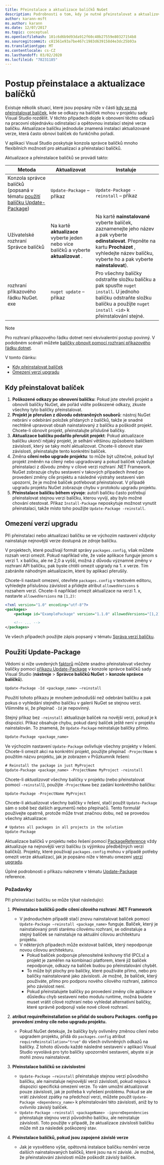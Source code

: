 ```yaml
---
title: Přeinstalace a aktualizace balíčků NuGet
description: Podrobnosti o tom, kdy je nutné přeinstalovat a aktualizovat balíčky, stejně jako v případě nefunkčních odkazů na balíčky v aplikaci Visual Studio.
author: karann-msft
ms.author: karann
ms.date: 12/07/2017
ms.topic: conceptual
ms.openlocfilehash: 101c6d6b9d93da912f60c40b27559e80327154b8
ms.sourcegitcommit: c81561e93a7be467c1983d639158d4e3dc25b93a
ms.translationtype: MT
ms.contentlocale: cs-CZ
ms.lasthandoff: 03/02/2020
ms.locfileid: "78231185"
---
```

# <a name="how-to-reinstall-and-update-packages"></a>Postup přeinstalace a aktualizace balíčků

Existuje několik situací, které jsou popsány níže v části [kdy se má přeinstalovat balíček](#when-to-reinstall-a-package), kde se odkazy na balíček mohou v projektu sady Visual Studio rozdělit. V těchto případech dojde k obnovení těchto odkazů na pracovní objednávku odinstalací a opětovnou instalací stejné verze balíčku. Aktualizace balíčku jednoduše znamená instalaci aktualizované verze, která často obnoví balíček do funkčního pořadí.

V aplikaci Visual Studio poskytuje konzola správce balíčků mnoho flexibilních možností pro aktualizaci a přeinstalaci balíčků.

Aktualizace a přeinstalace balíčků se provádí takto:

| Metoda | Aktualizovat | Instaluje |
| --- | --- | --- |
| Konzola správce balíčků (popsaná v tématu [použití balíčku Update-Package](#using-update-package)) | `Update-Package` – příkaz | `Update-Package -reinstall` – příkaz |
| Uživatelské rozhraní Správce balíčků | Na kartě **aktualizace** vyberte jeden nebo více balíčků a vyberte **aktualizovat** . | Na kartě **nainstalované** vyberte balíček, zaznamenejte jeho název a pak vyberte **odinstalovat**. Přepněte na kartu **Procházet** , vyhledejte název balíčku, vyberte ho a pak vyberte **nainstalovat**). |
| rozhraní příkazového řádku NuGet. exe | `nuget update` – příkaz | Pro všechny balíčky odstraňte složku balíčku a pak spusťte `nuget install`. U jednoho balíčku odstraňte složku balíčku a použijte `nuget install <id>` k přeinstalování stejné. |

> [!NOTE]
> Pro rozhraní příkazového řádku dotnet není ekvivalentní postup povinný. V podobném scénáři můžete [balíčky obnovit pomocí rozhraní příkazového řádku dotnet](package-restore.md#restore-using-the-dotnet-cli).

V tomto článku:

- [Kdy přeinstalovat balíček](#when-to-reinstall-a-package)
- [Omezení verzí upgradu](#constraining-upgrade-versions)

## <a name="when-to-reinstall-a-package"></a>Kdy přeinstalovat balíček

1. **Poškozené odkazy po obnovení balíčku**: Pokud jste otevřeli projekt a obnovili balíčky NuGet, ale pořád vidíte poškozené odkazy, zkuste všechny tyto balíčky přeinstalovat.
1. **Projekt je přerušen z důvodu odstraněných souborů**: nástroj NuGet nebrání v odebírání položek přidaných z balíčků, takže je snadné nechtěně upravovat obsah nainstalovaný z balíčku a poškodit projekt. Chcete-li obnovit projekt, přeinstalujte příslušné balíčky.
1. **Aktualizace balíčku podařilo přerušit projekt**: Pokud aktualizace balíčku ukončí nějaký projekt, je selhání většinou způsobeno balíčkem závislostí, který se taky mohl aktualizovat. Chcete-li obnovit stav závislosti, přeinstalujte tento konkrétní balíček.
1. Změna **cílení nebo upgrade projektu**: to může být užitečné, pokud byl projekt změněn na cílený nebo upgradovaný a pokud balíček vyžaduje přeinstalaci z důvodu změny v cílové verzi rozhraní .NET Framework. NuGet zobrazuje chybu sestavení v takových případech ihned po provedení změny cíle projektu a následné výstrahy sestavení vám upozorní, že je možné balíček potřebovat přeinstalovat. V případě upgradu projektu NuGet zobrazuje chybu v protokolu upgradu projektu.
1. **Přeinstalace balíčku během vývoje**: autoři balíčku často potřebují přeinstalovat stejnou verzi balíčku, kterou vyvíjí, aby bylo možné chování otestovat. Příkaz `Install-Package` neposkytuje možnost vynutit přeinstalaci, takže místo toho použijte `Update-Package -reinstall`.

## <a name="constraining-upgrade-versions"></a>Omezení verzí upgradu

Při přeinstalaci nebo aktualizaci balíčku se ve výchozím nastavení *vždycky* nainstaluje nejnovější verze dostupná ze zdroje balíčku.

V projektech, které používají formát správy `packages.config`, však můžete rozsah verzí omezit. Pokud například víte, že vaše aplikace funguje jenom s verzí 1. x balíčku, ale ne 2,0 a vyšší, možná z důvodu významné změny v rozhraní API balíčku, pak byste chtěli omezit upgrady na 1. x verze. Tím zabráníte náhodným aktualizacím, které by aplikaci přerušily.

Chcete-li nastavit omezení, otevřete `packages.config` v textovém editoru, vyhledejte příslušnou závislost a přidejte atribut `allowedVersions` s rozsahem verzí. Chcete-li například omezit aktualizace na verzi 1. x, nastavte `allowedVersions` na `[1,2)`:

```xml
<?xml version="1.0" encoding="utf-8"?>
<packages>
    <package id="ExamplePackage" version="1.1.0" allowedVersions="[1,2)" />

    <!-- ... -->
</packages>
```

Ve všech případech použijte zápis popsaný v tématu [Správa verzí balíčku](../concepts/package-versioning.md#version-ranges).

## <a name="using-update-package"></a>Použití Update-Package

Vědomi si níže uvedených [faktorů](#considerations) můžete snadno přeinstalovat všechny balíčky pomocí [příkazu Update-Package](../reference/ps-reference/ps-ref-update-package.md) v konzole správce balíčků sady Visual Studio (**nástroje** > **Správce balíčků NuGet** > **konzole správce balíčků**).

```ps
Update-Package -Id <package_name> –reinstall
```

Použití tohoto příkazu je mnohem jednodušší než odebrání balíčku a pak pokus o vyhledání stejného balíčku v galerii NuGet se stejnou verzí. Všimněte si, že přepínač `-Id` je nepovinný.

Stejný příkaz bez `-reinstall` aktualizuje balíček na novější verzi, pokud je k dispozici. Příkaz obsahuje chybu, pokud daný balíček ještě není v projektu nainstalován. To znamená, že `Update-Package` neinstaluje balíčky přímo.

```ps
Update-Package <package_name>
```

Ve výchozím nastavení `Update-Package` ovlivňuje všechny projekty v řešení. Chcete-li omezit akci na konkrétní projekt, použijte přepínač `-ProjectName` s použitím názvu projektu, jak je zobrazen v Průzkumník řešení:

```ps
# Reinstall the package in just MyProject
Update-Package <package_name> -ProjectName MyProject -reinstall
```

Chcete-li *aktualizovat* všechny balíčky v projektu (nebo přeinstalovat pomocí `-reinstall`), použijte `-ProjectName` bez zadání konkrétního balíčku:

```ps
Update-Package -ProjectName MyProject
```

Chcete-li aktualizovat všechny balíčky v řešení, stačí použít `Update-Package` sám o sobě bez dalších argumentů nebo přepínačů. Tento formulář používejte opatrně, protože může trvat značnou dobu, než se provedou všechny aktualizace:

```ps
# Updates all packages in all projects in the solution
Update-Package 
```

Aktualizace balíčků v projektu nebo řešení pomocí [PackageReference](../Consume-Packages/Package-References-in-Project-Files.md) vždy aktualizuje na nejnovější verzi balíčku (s výjimkou předběžných verzí balíčků). Projekty, které používají `packages.config` mohou v případě potřeby omezit verze aktualizací, jak je popsáno níže v tématu omezení [verzí upgradu](#constraining-upgrade-versions).

Úplné podrobnosti o příkazu naleznete v tématu [Update-Package](../reference/ps-reference/ps-ref-update-package.md) reference.

### <a name="considerations"></a>Požadavky

Při přeinstalaci balíčku se může týkat následující:

1. **Přeinstalace balíčků podle cílení cílového rozhraní .NET Framework**
    - V jednoduchém případě stačí znovu nainstalovat balíček pomocí `Update-Package –reinstall <package_name>` funguje. Balíček, který je nainstalovaný proti starému cílovému rozhraní, se odinstaluje a stejný balíček se nainstaluje na aktuální cílovou architekturu projektu.
    - V některých případech může existovat balíček, který nepodporuje novou cílovou architekturu.
        - Pokud balíček podporuje přenositelné knihovny tříd (PCLs) a projekt je zaměřen na kombinaci platforem, které již balíček nepodporuje, odkazy na balíček budou po přeinstalování chybět.
        - To může být plochy pro balíčky, které používáte přímo, nebo pro balíčky nainstalované jako závislosti. Je možné, že balíček, který používáte, přímo pro podporu nového cílového rozhraní, zatímco jeho závislost není.
        - Pokud přeinstalujete balíčky po provedení změny cíle aplikace v důsledku chyb sestavení nebo modulu runtime, možná budete muset vrátit cílové rozhraní nebo vyhledat alternativní balíčky, které správně podporují vaše nové cílové rozhraní.

1. **atribut requireReinstallation se přidal do souboru Packages. config po provedení změny cíle nebo upgradu projektu.**
    - Pokud NuGet detekuje, že balíčky byly ovlivněny změnou cílení nebo upgradem projektu, přidá do `packages.config` atribut `requireReinstallation="true"` do všech ovlivněných odkazů na balíčky. Z tohoto důvodu každé následné sestavení v aplikaci Visual Studio vyvolává pro tyto balíčky upozornění sestavení, abyste si je mohli znovu nainstalovat.

1. **Přeinstalace balíčků se závislostmi**
    - `Update-Package –reinstall` přeinstaluje stejnou verzi původního balíčku, ale nainstaluje nejnovější verzi závislostí, pokud nejsou k dispozici specifická omezení verze. To vám umožní aktualizovat pouze závislosti, jak je potřeba k vyřešení problému. Pokud se ale vrátí závislost zpátky na předchozí verzi, můžete použít `Update-Package <dependency_name>` k přeinstalování této závislosti, aniž by to ovlivnilo závislý balíček.
    - `Update-Package –reinstall <packageName> -ignoreDependencies` přeinstaluje stejnou verzi původního balíčku, ale neinstaluje závislosti. Toto použijte v případě, že aktualizace závislostí balíčku může mít za následek poškozený stav.

1. **Přeinstalace balíčků, pokud jsou zapojené závislé verze**
    - Jak je vysvětleno výše, opětovná instalace balíčku nemění verze dalších nainstalovaných balíčků, které jsou na ní závislé. Je možné, že přeinstalování závislosti může poškodit závislý balíček.
